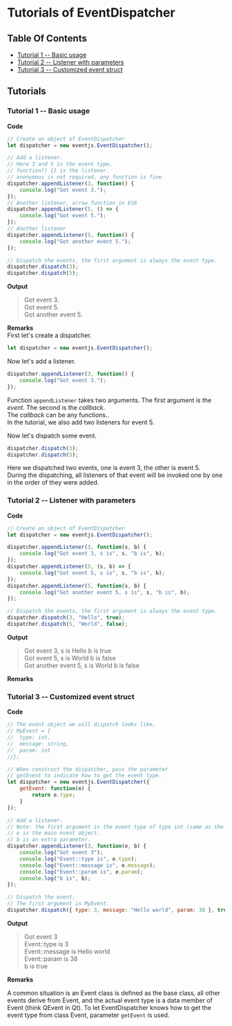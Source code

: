 # Tutorials of EventDispatcher

## Table Of Contents

- [Tutorial 1 -- Basic usage](#tutorial1)
- [Tutorial 2 -- Listener with parameters](#tutorial2)
- [Tutorial 3 -- Customized event struct](#tutorial3)

<a name="tutorials"></a>
## Tutorials

<a name="tutorial1"></a>
### Tutorial 1 -- Basic usage

**Code**  
```javascript
// Create an object of EventDispatcher
let dispatcher = new eventjs.EventDispatcher();

// Add a listener.
// Here 3 and 5 is the event type,
// function() {} is the listener.
// anonymous is not required, any function is fine.
dispatcher.appendListener(3, function() {
	console.log("Got event 3.");
});
// Another listener, arrow function in ES6
dispatcher.appendListener(5, () => {
	console.log("Got event 5.");
});
// Another listener
dispatcher.appendListener(5, function() {
	console.log("Got another event 5.");
});

// Dispatch the events, the first argument is always the event type.
dispatcher.dispatch(3);
dispatcher.dispatch(5);
```

**Output**  
> Got event 3.  
> Got event 5.  
> Got another event 5.  

**Remarks**  
First let's create a dispatcher.
```javascript
let dispatcher = new eventjs.EventDispatcher();
```

Now let's add a listener.  
```javascript
dispatcher.appendListener(3, function() {
	console.log("Got event 3.");
});
```
Function `appendListener` takes two arguments. The first argument is the *event*. The second is the *callback*.  
The *callback* can be any functions..  
In the tutorial, we also add two listeners for event 5.  

Now let's dispatch some event.
```javascript
dispatcher.dispatch(3);
dispatcher.dispatch(5);
```
Here we dispatched two events, one is event 3, the other is event 5.  
During the dispatching, all listeners of that event will be invoked one by one in the order of they were added.

<a name="tutorial2"></a>
### Tutorial 2 -- Listener with parameters

**Code**  
```javascript
// Create an object of EventDispatcher
let dispatcher = new eventjs.EventDispatcher();

dispatcher.appendListener(3, function(s, b) {
	console.log("Got event 3, s is", s, "b is", b);
});
dispatcher.appendListener(5, (s, b) => {
	console.log("Got event 5, s is", s, "b is", b);
});
dispatcher.appendListener(5, function(s, b) {
	console.log("Got another event 5, s is", s, "b is", b);
});

// Dispatch the events, the first argument is always the event type.
dispatcher.dispatch(3, "Hello", true);
dispatcher.dispatch(5, "World", false);
```

**Output**  
> Got event 3, s is Hello b is true  
> Got event 5, s is World b is false  
> Got another event 5, s is World b is false  

**Remarks**  

<a name="tutorial3"></a>
### Tutorial 3 -- Customized event struct

**Code**  
```javascript
// The event object we will dispatch looks like,
// MyEvent = {
//	type: int,
//	message: string,
//	param: int
//};

// When construct the dispatcher, pass the parameter
// getEvent to indicate how to get the event type.
let dispatcher = new eventjs.EventDispatcher({
	getEvent: function(e) {
		return e.type;
	}
});

// Add a listener.
// Note: the first argument is the event type of type int (same as the return type of getEvent), not MyEvent.
// e is the main event object.
// b is an extra parameter.
dispatcher.appendListener(3, function(e, b) {
	console.log("Got event 3");
	console.log("Event::type is", e.type);
	console.log("Event::message is", e.message);
	console.log("Event::param is", e.param);
	console.log("b is", b);
});

// Dispatch the event.
// The first argument is MyEvent.
dispatcher.dispatch({ type: 3, message: "Hello world", param: 38 }, true);
```

**Output**  

> Got event 3  
> Event::type is 3  
> Event::message is Hello world  
> Event::param is 38  
> b is true  

**Remarks**  

A common situation is an Event class is defined as the base class, all other events derive from Event, and the actual event type is a data member of Event (think QEvent in Qt). To let EventDispatcher knows how to get the event type from class Event, parameter `getEvent` is used.  

